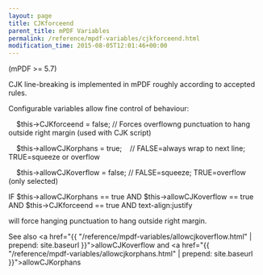 ```yaml
---
layout: page
title: CJKforceend
parent_title: mPDF Variables
permalink: /reference/mpdf-variables/cjkforceend.html
modification_time: 2015-08-05T12:01:46+00:00
---
```


(mPDF >= 5.7)

CJK line-breaking is implemented in mPDF roughly according to accepted rules.

Configurable variables allow fine control of behaviour:

    $this->CJKforceend = false; // Forces overflowng punctuation to hang outside right margin (used with CJK script)

    $this->allowCJKorphans = true;    // FALSE=always wrap to next line; TRUE=squeeze or overflow

    $this->allowCJKoverflow = false; // FALSE=squeeze; TRUE=overflow (only selected)

IF $this->allowCJKorphans == true AND $this->allowCJKoverflow == true AND $this->CJKforceend == true AND text-align:justify

will force hanging punctuation to hang outside right margin.

See also <a href="{{ "/reference/mpdf-variables/allowcjkoverflow.html" | prepend: site.baseurl }}">allowCJKoverflow</a> and <a href="{{ "/reference/mpdf-variables/allowcjkorphans.html" | prepend: site.baseurl }}">allowCJKorphans</a>

